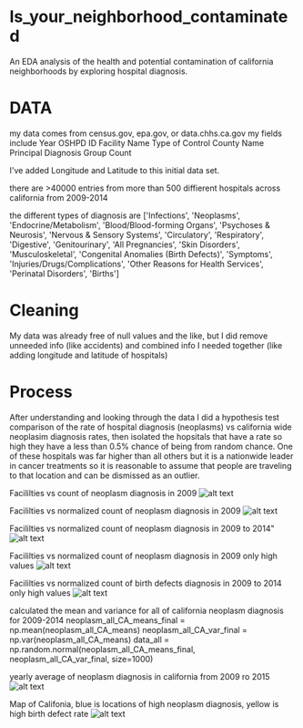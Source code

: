 # Is_your_neighborhood_contaminated
An EDA analysis of the health and potential contamination of california neighborhoods by exploring hospital diagnosis.


# DATA
my data comes from census.gov, epa.gov, or data.chhs.ca.gov
my fields include 
Year 	OSHPD ID 	Facility Name 	Type of Control 	County Name 	Principal Diagnosis Group 	Count

I've added Longitude and Latitude to this initial data set.

there are >40000 entries from more than 500 diffierent hospitals across california from 2009-2014

the different types of diagnosis are 
['Infections', 'Neoplasms', 'Endocrine/Metabolism',
       'Blood/Blood-forming Organs', 'Psychoses & Neurosis',
       'Nervous & Sensory Systems', 'Circulatory', 'Respiratory',
       'Digestive', 'Genitourinary', 'All Pregnancies', 'Skin Disorders',
       'Musculoskeletal', 'Congenital Anomalies (Birth Defects)',
       'Symptoms', 'Injuries/Drugs/Complications',
       'Other Reasons for Health Services', 'Perinatal Disorders',
       'Births']


# Cleaning
My data was already free of null values and the like, but I did remove unneeded info (like accidents) and combined info I needed together (like adding longitude and latitude of hospitals)

# Process
After understanding and looking through the data I did a hypothesis test comparison of the rate of hospital diagnosis (neoplasms) vs california wide neoplasim diagnosis rates, then isolated the hopsitals that have a rate so high they have a less than 0.5% chance of being from random chance. One of these hospitals was far higher than all others but it is a nationwide leader in cancer treatments so it is reasonable to assume that people are traveling to that location and can be dismissed as an outlier.

Facililties vs count of neoplasm diagnosis in 2009
![alt text](/img/FacilityVsCountOfNeoplasm_2009.png "Facililties vs count of neoplasm diagnosis in 2009")

Facililties vs normalized count of neoplasm diagnosis in 2009
![alt text](/img/FacilityVsNormalizedCountOfNeoplasm_2009.png "Facililties vs normalized count of neoplasm diagnosis in 2009")

Facililties vs normalized count of neoplasm diagnosis in 2009 to 2014"
![alt text](/img/FacilityNormalizedCountOfNeoplasm_2009_2014.png "Facililties vs normalized count of neoplasm diagnosis in 2009 to 2014")

Facililties vs normalized count of neoplasm diagnosis in 2009 only high values
![alt text](/img/FacilityVsNormalizedCountOfNeoplasm_2009_HighValues.png "Facililties vs normalized count of neoplasm diagnosis in 2009 only high values")

Facililties vs normalized count of birth defects diagnosis in 2009 to 2014 only high values
![alt text](/img/FacilityVsNormalizedCountOfBirthDefects_2009_HighValues.png "Facililties vs normalized count of birth defects diagnosis in 2009 to 2014 only high values")

calculated the mean and variance for all of california neoplasm diagnosis for 2009-2014
neoplasm_all_CA_means_final = np.mean(neoplasm_all_CA_means)
neoplasm_all_CA_var_final = np.var(neoplasm_all_CA_means)
data_all = np.random.normal(neoplasm_all_CA_means_final, neoplasm_all_CA_var_final, size=1000)


yearly average of neoplasm diagnosis in california from 2009 ro 2015
![alt text](/img/Yearly_Avg_All_California_2009_20015.png "yearly average of neoplasm diagnosis in california from 2009 ro 2015")

Map of Califonia, blue is locations of high neoplasm diagnosis, yellow is high birth defect rate
![alt text](/img/CaliLocHighBirthDefectAndNeoplasm_2009.png "Map of Califonia, blue is locations of high neoplasm diagnosis, yellow is high birth defect rate")
